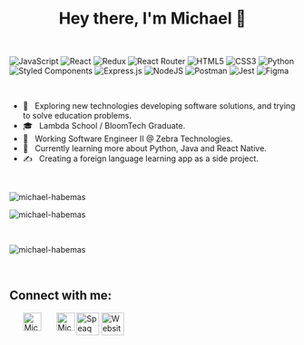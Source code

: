 <h1 align='center'>Hey there, I'm Michael 👋</h1>

<h3 style='font-size: 0px' align='center'>Full-Stack Software Engineer || Teacher</h3>

<br />

![JavaScript](https://img.shields.io/badge/javascript-%23323330.svg?style=for-the-badge&logo=javascript&logoColor=%23F7DF1E)
![React](https://img.shields.io/badge/react-%2320232a.svg?style=for-the-badge&logo=react&logoColor=%2361DAFB)
![Redux](https://img.shields.io/badge/redux-%23593d88.svg?style=for-the-badge&logo=redux&logoColor=white)
![React Router](https://img.shields.io/badge/React_Router-CA4245?style=for-the-badge&logo=react-router&logoColor=white)
![HTML5](https://img.shields.io/badge/html5-%23E34F26.svg?style=for-the-badge&logo=html5&logoColor=white)
![CSS3](https://img.shields.io/badge/css3-%231572B6.svg?style=for-the-badge&logo=css3&logoColor=white)
![Python](https://img.shields.io/badge/python-3670A0?style=for-the-badge&logo=python&logoColor=ffdd54)
![Styled Components](https://img.shields.io/badge/styled--components-DB7093?style=for-the-badge&logo=styled-components&logoColor=white)
![Express.js](https://img.shields.io/badge/express.js-%23404d59.svg?style=for-the-badge&logo=express&logoColor=%2361DAFB)
![NodeJS](https://img.shields.io/badge/node.js-%2343853D.svg?style=for-the-badge&logo=node.js&logoColor=white)
![Postman](https://img.shields.io/badge/Postman-FF6C37?style=for-the-badge&logo=postman&logoColor=red)
![Jest](https://img.shields.io/badge/-jest-%23C21325?style=for-the-badge&logo=jest&logoColor=white)
![Figma](https://img.shields.io/badge/figma-%23F24E1E.svg?style=for-the-badge&logo=figma&logoColor=white)

<br />

- 🤔 &nbsp; Exploring new technologies developing software solutions, and trying to solve education problems.
- 🎓 &nbsp; Lambda School / BloomTech Graduate.
- 💼 &nbsp; Working Software Engineer II @ Zebra Technologies.
- 🌱 &nbsp; Currently learning more about Python, Java and React Native.
- ✍️ &nbsp; Creating a foreign language learning app as a side project.

<br />


<p><img align="left" src="https://github-readme-stats.vercel.app/api/top-langs?username=MichaelHabermas&theme=dracula&count_private=true&show_icons=true&locale=en&layout=compact" alt="michael-habemas" /></p>
<br />
<p><img align="center" src="https://github-readme-stats.vercel.app/api?username=MichaelHabermas&show_icons=true&locale=en&theme=dracula&count_private=true&hide=stars" alt="michael-habemas" /></p>
<br />
<p><img align="center" src="https://github-readme-streak-stats.herokuapp.com/?user=MichaelHabermas&theme=dracula" alt="michael-habemas" /></p>
<br />

## Connect with me:

[<img align="left" style="margin-left: 1.5rem" alt="Michael | Twitter" width="32px" src="https://raw.githubusercontent.com/rahuldkjain/github-profile-readme-generator/e0c08558d85cb4365c3a865fde306916e58c542e/src/images/icons/Social/twitter.svg"/>][twitter]
[<img align="left" style="margin-left: 1.5rem" alt="Michael | LinkedIn" width="32px" src="https://raw.githubusercontent.com/rahuldkjain/github-profile-readme-generator/e0c08558d85cb4365c3a865fde306916e58c542e/src/images/icons/Social/linked-in-alt.svg" />][linkedin]

[linkedin]: https://www.linkedin.com/in/michael-habermas
[twitter]: https://twitter.com/habermoose

<a href="https://speaq-website.vercel.app/"><img width=40 alt="Speaq" src="https://speaq-website.vercel.app/assets/images/app_icon.png"></a>
<a href="https://portfolio-site-peach.vercel.app/personal-info/michael/"><img width=40 alt="Website" src="https://speaq-website.vercel.app/assets/images/Toby.png"></a>

